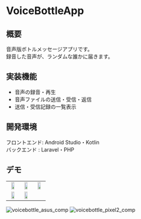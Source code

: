 # VoiceBottleApp

## 概要
音声版ボトルメッセージアプリです。<br>
録音した音声が、ランダムな誰かに届きます。

## 実装機能
- 音声の録音・再生
- 音声ファイルの送信・受信・返信
- 送信・受信記録の一覧表示

## 開発環境
フロントエンド: Android Studio・Kotlin<br>
バックエンド  : Laravel・PHP

## デモ
<table border=0>
  <tr>
    <td align="center"><img src="https://user-images.githubusercontent.com/51155766/118807756-a9c0bd80-b8e3-11eb-8990-0f0b2904208b.png" width="60%"></td>
    <td align="center"><img src="https://user-images.githubusercontent.com/51155766/118810690-230ddf80-b8e7-11eb-818e-9c90ab2dbbcf.png" width="60%"></td>
    <td align="center"><img src="https://user-images.githubusercontent.com/51155766/118810786-3de05400-b8e7-11eb-8d9e-545ee5a6760a.png" width="60%"></td>
  </tr>
  <tr>
    <td align="center"><img src="https://user-images.githubusercontent.com/51155766/118810932-623c3080-b8e7-11eb-9687-99d10c736a25.png" width="60%"></td>
    <td align="center"><img src="https://user-images.githubusercontent.com/51155766/118810960-6b2d0200-b8e7-11eb-85c4-f3aacc82e3b0.png" width="60%"></td>
  </tr>
</table>

![voicebottle_asus_comp](https://user-images.githubusercontent.com/51155766/118804708-00c49380-b8e0-11eb-9e86-55285245116b.gif)
![voicebottle_pixel2_comp](https://user-images.githubusercontent.com/51155766/118804719-0326ed80-b8e0-11eb-8aae-58580f636d9f.gif)
